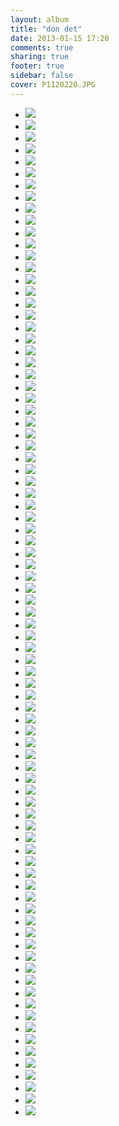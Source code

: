 ```yaml
---
layout: album
title: "don det"
date: 2013-01-15 17:20
comments: true
sharing: true
footer: true
sidebar: false
cover: P1120220.JPG
---
```

<div>
<ul class="album-thumbs">
<li>
<a class="fancybox" rel="group" href="//static.robinclowers.com:80/don det/P1120220.JPG"><img src="//static.robinclowers.com:80/don det/thumbs/P1120220.JPG"></img></a>
</li>
<li>
<a class="fancybox" rel="group" href="//static.robinclowers.com:80/don det/P1120221.JPG"><img src="//static.robinclowers.com:80/don det/thumbs/P1120221.JPG"></img></a>
</li>
<li>
<a class="fancybox" rel="group" href="//static.robinclowers.com:80/don det/P1120222.JPG"><img src="//static.robinclowers.com:80/don det/thumbs/P1120222.JPG"></img></a>
</li>
<li>
<a class="fancybox" rel="group" href="//static.robinclowers.com:80/don det/P1120223.JPG"><img src="//static.robinclowers.com:80/don det/thumbs/P1120223.JPG"></img></a>
</li>
<li>
<a class="fancybox" rel="group" href="//static.robinclowers.com:80/don det/P1120224.JPG"><img src="//static.robinclowers.com:80/don det/thumbs/P1120224.JPG"></img></a>
</li>
<li>
<a class="fancybox" rel="group" href="//static.robinclowers.com:80/don det/P1120225.JPG"><img src="//static.robinclowers.com:80/don det/thumbs/P1120225.JPG"></img></a>
</li>
<li>
<a class="fancybox" rel="group" href="//static.robinclowers.com:80/don det/P1120226.JPG"><img src="//static.robinclowers.com:80/don det/thumbs/P1120226.JPG"></img></a>
</li>
<li>
<a class="fancybox" rel="group" href="//static.robinclowers.com:80/don det/P1120227.JPG"><img src="//static.robinclowers.com:80/don det/thumbs/P1120227.JPG"></img></a>
</li>
<li>
<a class="fancybox" rel="group" href="//static.robinclowers.com:80/don det/P1120228.JPG"><img src="//static.robinclowers.com:80/don det/thumbs/P1120228.JPG"></img></a>
</li>
<li>
<a class="fancybox" rel="group" href="//static.robinclowers.com:80/don det/P1120229.JPG"><img src="//static.robinclowers.com:80/don det/thumbs/P1120229.JPG"></img></a>
</li>
<li>
<a class="fancybox" rel="group" href="//static.robinclowers.com:80/don det/P1120230.JPG"><img src="//static.robinclowers.com:80/don det/thumbs/P1120230.JPG"></img></a>
</li>
<li>
<a class="fancybox" rel="group" href="//static.robinclowers.com:80/don det/P1120231.JPG"><img src="//static.robinclowers.com:80/don det/thumbs/P1120231.JPG"></img></a>
</li>
<li>
<a class="fancybox" rel="group" href="//static.robinclowers.com:80/don det/P1120232.JPG"><img src="//static.robinclowers.com:80/don det/thumbs/P1120232.JPG"></img></a>
</li>
<li>
<a class="fancybox" rel="group" href="//static.robinclowers.com:80/don det/P1120233.JPG"><img src="//static.robinclowers.com:80/don det/thumbs/P1120233.JPG"></img></a>
</li>
<li>
<a class="fancybox" rel="group" href="//static.robinclowers.com:80/don det/P1120234.JPG"><img src="//static.robinclowers.com:80/don det/thumbs/P1120234.JPG"></img></a>
</li>
<li>
<a class="fancybox" rel="group" href="//static.robinclowers.com:80/don det/P1120235.JPG"><img src="//static.robinclowers.com:80/don det/thumbs/P1120235.JPG"></img></a>
</li>
<li>
<a class="fancybox" rel="group" href="//static.robinclowers.com:80/don det/P1120236.JPG"><img src="//static.robinclowers.com:80/don det/thumbs/P1120236.JPG"></img></a>
</li>
<li>
<a class="fancybox" rel="group" href="//static.robinclowers.com:80/don det/P1120237.JPG"><img src="//static.robinclowers.com:80/don det/thumbs/P1120237.JPG"></img></a>
</li>
<li>
<a class="fancybox" rel="group" href="//static.robinclowers.com:80/don det/P1120238.JPG"><img src="//static.robinclowers.com:80/don det/thumbs/P1120238.JPG"></img></a>
</li>
<li>
<a class="fancybox" rel="group" href="//static.robinclowers.com:80/don det/P1120240.JPG"><img src="//static.robinclowers.com:80/don det/thumbs/P1120240.JPG"></img></a>
</li>
<li>
<a class="fancybox" rel="group" href="//static.robinclowers.com:80/don det/P1120241.JPG"><img src="//static.robinclowers.com:80/don det/thumbs/P1120241.JPG"></img></a>
</li>
<li>
<a class="fancybox" rel="group" href="//static.robinclowers.com:80/don det/P1120242.JPG"><img src="//static.robinclowers.com:80/don det/thumbs/P1120242.JPG"></img></a>
</li>
<li>
<a class="fancybox" rel="group" href="//static.robinclowers.com:80/don det/P1120244.JPG"><img src="//static.robinclowers.com:80/don det/thumbs/P1120244.JPG"></img></a>
</li>
<li>
<a class="fancybox" rel="group" href="//static.robinclowers.com:80/don det/P1120245.JPG"><img src="//static.robinclowers.com:80/don det/thumbs/P1120245.JPG"></img></a>
</li>
<li>
<a class="fancybox" rel="group" href="//static.robinclowers.com:80/don det/P1120246.JPG"><img src="//static.robinclowers.com:80/don det/thumbs/P1120246.JPG"></img></a>
</li>
<li>
<a class="fancybox" rel="group" href="//static.robinclowers.com:80/don det/P1120247.JPG"><img src="//static.robinclowers.com:80/don det/thumbs/P1120247.JPG"></img></a>
</li>
<li>
<a class="fancybox" rel="group" href="//static.robinclowers.com:80/don det/P1120248.JPG"><img src="//static.robinclowers.com:80/don det/thumbs/P1120248.JPG"></img></a>
</li>
<li>
<a class="fancybox" rel="group" href="//static.robinclowers.com:80/don det/P1120249.JPG"><img src="//static.robinclowers.com:80/don det/thumbs/P1120249.JPG"></img></a>
</li>
<li>
<a class="fancybox" rel="group" href="//static.robinclowers.com:80/don det/P1120250.JPG"><img src="//static.robinclowers.com:80/don det/thumbs/P1120250.JPG"></img></a>
</li>
<li>
<a class="fancybox" rel="group" href="//static.robinclowers.com:80/don det/P1120251.JPG"><img src="//static.robinclowers.com:80/don det/thumbs/P1120251.JPG"></img></a>
</li>
<li>
<a class="fancybox" rel="group" href="//static.robinclowers.com:80/don det/P1120252.JPG"><img src="//static.robinclowers.com:80/don det/thumbs/P1120252.JPG"></img></a>
</li>
<li>
<a class="fancybox" rel="group" href="//static.robinclowers.com:80/don det/P1120254.JPG"><img src="//static.robinclowers.com:80/don det/thumbs/P1120254.JPG"></img></a>
</li>
<li>
<a class="fancybox" rel="group" href="//static.robinclowers.com:80/don det/P1120255.JPG"><img src="//static.robinclowers.com:80/don det/thumbs/P1120255.JPG"></img></a>
</li>
<li>
<a class="fancybox" rel="group" href="//static.robinclowers.com:80/don det/P1120258.JPG"><img src="//static.robinclowers.com:80/don det/thumbs/P1120258.JPG"></img></a>
</li>
<li>
<a class="fancybox" rel="group" href="//static.robinclowers.com:80/don det/P1120259.JPG"><img src="//static.robinclowers.com:80/don det/thumbs/P1120259.JPG"></img></a>
</li>
<li>
<a class="fancybox" rel="group" href="//static.robinclowers.com:80/don det/P1120260.JPG"><img src="//static.robinclowers.com:80/don det/thumbs/P1120260.JPG"></img></a>
</li>
<li>
<a class="fancybox" rel="group" href="//static.robinclowers.com:80/don det/P1120261.JPG"><img src="//static.robinclowers.com:80/don det/thumbs/P1120261.JPG"></img></a>
</li>
<li>
<a class="fancybox" rel="group" href="//static.robinclowers.com:80/don det/P1120262.JPG"><img src="//static.robinclowers.com:80/don det/thumbs/P1120262.JPG"></img></a>
</li>
<li>
<a class="fancybox" rel="group" href="//static.robinclowers.com:80/don det/P1120263.JPG"><img src="//static.robinclowers.com:80/don det/thumbs/P1120263.JPG"></img></a>
</li>
<li>
<a class="fancybox" rel="group" href="//static.robinclowers.com:80/don det/P1120264.JPG"><img src="//static.robinclowers.com:80/don det/thumbs/P1120264.JPG"></img></a>
</li>
<li>
<a class="fancybox" rel="group" href="//static.robinclowers.com:80/don det/P1120267.JPG"><img src="//static.robinclowers.com:80/don det/thumbs/P1120267.JPG"></img></a>
</li>
<li>
<a class="fancybox" rel="group" href="//static.robinclowers.com:80/don det/P1120269.JPG"><img src="//static.robinclowers.com:80/don det/thumbs/P1120269.JPG"></img></a>
</li>
<li>
<a class="fancybox" rel="group" href="//static.robinclowers.com:80/don det/P1120270.JPG"><img src="//static.robinclowers.com:80/don det/thumbs/P1120270.JPG"></img></a>
</li>
<li>
<a class="fancybox" rel="group" href="//static.robinclowers.com:80/don det/P1120271.JPG"><img src="//static.robinclowers.com:80/don det/thumbs/P1120271.JPG"></img></a>
</li>
<li>
<a class="fancybox" rel="group" href="//static.robinclowers.com:80/don det/P1120272.JPG"><img src="//static.robinclowers.com:80/don det/thumbs/P1120272.JPG"></img></a>
</li>
<li>
<a class="fancybox" rel="group" href="//static.robinclowers.com:80/don det/P1120273.JPG"><img src="//static.robinclowers.com:80/don det/thumbs/P1120273.JPG"></img></a>
</li>
<li>
<a class="fancybox" rel="group" href="//static.robinclowers.com:80/don det/P1120276.JPG"><img src="//static.robinclowers.com:80/don det/thumbs/P1120276.JPG"></img></a>
</li>
<li>
<a class="fancybox" rel="group" href="//static.robinclowers.com:80/don det/P1120277.JPG"><img src="//static.robinclowers.com:80/don det/thumbs/P1120277.JPG"></img></a>
</li>
<li>
<a class="fancybox" rel="group" href="//static.robinclowers.com:80/don det/P1120278.JPG"><img src="//static.robinclowers.com:80/don det/thumbs/P1120278.JPG"></img></a>
</li>
<li>
<a class="fancybox" rel="group" href="//static.robinclowers.com:80/don det/P1120285.JPG"><img src="//static.robinclowers.com:80/don det/thumbs/P1120285.JPG"></img></a>
</li>
<li>
<a class="fancybox" rel="group" href="//static.robinclowers.com:80/don det/P1120286.JPG"><img src="//static.robinclowers.com:80/don det/thumbs/P1120286.JPG"></img></a>
</li>
<li>
<a class="fancybox" rel="group" href="//static.robinclowers.com:80/don det/P1120288.JPG"><img src="//static.robinclowers.com:80/don det/thumbs/P1120288.JPG"></img></a>
</li>
<li>
<a class="fancybox" rel="group" href="//static.robinclowers.com:80/don det/P1120290.JPG"><img src="//static.robinclowers.com:80/don det/thumbs/P1120290.JPG"></img></a>
</li>
<li>
<a class="fancybox" rel="group" href="//static.robinclowers.com:80/don det/P1120291.JPG"><img src="//static.robinclowers.com:80/don det/thumbs/P1120291.JPG"></img></a>
</li>
<li>
<a class="fancybox" rel="group" href="//static.robinclowers.com:80/don det/P1120292.JPG"><img src="//static.robinclowers.com:80/don det/thumbs/P1120292.JPG"></img></a>
</li>
<li>
<a class="fancybox" rel="group" href="//static.robinclowers.com:80/don det/P1120293.JPG"><img src="//static.robinclowers.com:80/don det/thumbs/P1120293.JPG"></img></a>
</li>
<li>
<a class="fancybox" rel="group" href="//static.robinclowers.com:80/don det/P1120294.JPG"><img src="//static.robinclowers.com:80/don det/thumbs/P1120294.JPG"></img></a>
</li>
<li>
<a class="fancybox" rel="group" href="//static.robinclowers.com:80/don det/P1120295.JPG"><img src="//static.robinclowers.com:80/don det/thumbs/P1120295.JPG"></img></a>
</li>
<li>
<a class="fancybox" rel="group" href="//static.robinclowers.com:80/don det/P1120296.JPG"><img src="//static.robinclowers.com:80/don det/thumbs/P1120296.JPG"></img></a>
</li>
<li>
<a class="fancybox" rel="group" href="//static.robinclowers.com:80/don det/P1120297.JPG"><img src="//static.robinclowers.com:80/don det/thumbs/P1120297.JPG"></img></a>
</li>
<li>
<a class="fancybox" rel="group" href="//static.robinclowers.com:80/don det/P1120298.JPG"><img src="//static.robinclowers.com:80/don det/thumbs/P1120298.JPG"></img></a>
</li>
<li>
<a class="fancybox" rel="group" href="//static.robinclowers.com:80/don det/P1120299.JPG"><img src="//static.robinclowers.com:80/don det/thumbs/P1120299.JPG"></img></a>
</li>
<li>
<a class="fancybox" rel="group" href="//static.robinclowers.com:80/don det/P1120301.JPG"><img src="//static.robinclowers.com:80/don det/thumbs/P1120301.JPG"></img></a>
</li>
<li>
<a class="fancybox" rel="group" href="//static.robinclowers.com:80/don det/P1120302.JPG"><img src="//static.robinclowers.com:80/don det/thumbs/P1120302.JPG"></img></a>
</li>
<li>
<a class="fancybox" rel="group" href="//static.robinclowers.com:80/don det/P1120305.JPG"><img src="//static.robinclowers.com:80/don det/thumbs/P1120305.JPG"></img></a>
</li>
<li>
<a class="fancybox" rel="group" href="//static.robinclowers.com:80/don det/P1120307.JPG"><img src="//static.robinclowers.com:80/don det/thumbs/P1120307.JPG"></img></a>
</li>
<li>
<a class="fancybox" rel="group" href="//static.robinclowers.com:80/don det/P1120308.JPG"><img src="//static.robinclowers.com:80/don det/thumbs/P1120308.JPG"></img></a>
</li>
<li>
<a class="fancybox" rel="group" href="//static.robinclowers.com:80/don det/P1120309.JPG"><img src="//static.robinclowers.com:80/don det/thumbs/P1120309.JPG"></img></a>
</li>
<li>
<a class="fancybox" rel="group" href="//static.robinclowers.com:80/don det/P1120311.JPG"><img src="//static.robinclowers.com:80/don det/thumbs/P1120311.JPG"></img></a>
</li>
<li>
<a class="fancybox" rel="group" href="//static.robinclowers.com:80/don det/P1120312.JPG"><img src="//static.robinclowers.com:80/don det/thumbs/P1120312.JPG"></img></a>
</li>
<li>
<a class="fancybox" rel="group" href="//static.robinclowers.com:80/don det/P1120313.JPG"><img src="//static.robinclowers.com:80/don det/thumbs/P1120313.JPG"></img></a>
</li>
<li>
<a class="fancybox" rel="group" href="//static.robinclowers.com:80/don det/P1120314.JPG"><img src="//static.robinclowers.com:80/don det/thumbs/P1120314.JPG"></img></a>
</li>
<li>
<a class="fancybox" rel="group" href="//static.robinclowers.com:80/don det/P1120315.JPG"><img src="//static.robinclowers.com:80/don det/thumbs/P1120315.JPG"></img></a>
</li>
<li>
<a class="fancybox" rel="group" href="//static.robinclowers.com:80/don det/P1120316.JPG"><img src="//static.robinclowers.com:80/don det/thumbs/P1120316.JPG"></img></a>
</li>
<li>
<a class="fancybox" rel="group" href="//static.robinclowers.com:80/don det/P1120317.JPG"><img src="//static.robinclowers.com:80/don det/thumbs/P1120317.JPG"></img></a>
</li>
<li>
<a class="fancybox" rel="group" href="//static.robinclowers.com:80/don det/P1120318.JPG"><img src="//static.robinclowers.com:80/don det/thumbs/P1120318.JPG"></img></a>
</li>
<li>
<a class="fancybox" rel="group" href="//static.robinclowers.com:80/don det/P1120319.JPG"><img src="//static.robinclowers.com:80/don det/thumbs/P1120319.JPG"></img></a>
</li>
<li>
<a class="fancybox" rel="group" href="//static.robinclowers.com:80/don det/P1120320.JPG"><img src="//static.robinclowers.com:80/don det/thumbs/P1120320.JPG"></img></a>
</li>
<li>
<a class="fancybox" rel="group" href="//static.robinclowers.com:80/don det/P1120321.JPG"><img src="//static.robinclowers.com:80/don det/thumbs/P1120321.JPG"></img></a>
</li>
<li>
<a class="fancybox" rel="group" href="//static.robinclowers.com:80/don det/P1120322.JPG"><img src="//static.robinclowers.com:80/don det/thumbs/P1120322.JPG"></img></a>
</li>
<li>
<a class="fancybox" rel="group" href="//static.robinclowers.com:80/don det/P1120323.JPG"><img src="//static.robinclowers.com:80/don det/thumbs/P1120323.JPG"></img></a>
</li>
<li>
<a class="fancybox" rel="group" href="//static.robinclowers.com:80/don det/P1120325.JPG"><img src="//static.robinclowers.com:80/don det/thumbs/P1120325.JPG"></img></a>
</li>
<li>
<a class="fancybox" rel="group" href="//static.robinclowers.com:80/don det/P1120326.JPG"><img src="//static.robinclowers.com:80/don det/thumbs/P1120326.JPG"></img></a>
</li>
<li>
<a class="fancybox" rel="group" href="//static.robinclowers.com:80/don det/P1120327.JPG"><img src="//static.robinclowers.com:80/don det/thumbs/P1120327.JPG"></img></a>
</li>
<li>
<a class="fancybox" rel="group" href="//static.robinclowers.com:80/don det/P1120328.JPG"><img src="//static.robinclowers.com:80/don det/thumbs/P1120328.JPG"></img></a>
</li>
</ul>
</div>
